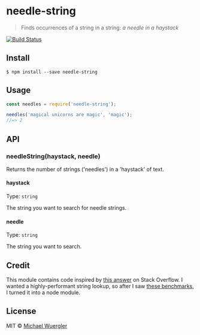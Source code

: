 # needle-string

> Finds occurrences of a string in a string: *a needle in a haystack*

[![Build Status](https://travis-ci.org/radiovisual/needle-string.svg?branch=master)](https://travis-ci.org/radiovisual/needle-string)

## Install

```
$ npm install --save needle-string
```


## Usage

```js
const needles = require('needle-string');

needles('magical unicorns are magic', 'magic');
//=> 2
```


## API

### needleString(haystack, needle)

Returns the number of strings ('needles') in a 'haystack' of text.

#### haystack

Type: `string`  

The string you want to search for needle strings.

#### needle

Type: `string`

The string you want to search.

## Credit

This module contains code inspired by [this answer](http://stackoverflow.com/a/7924240/3960969) on Stack Overflow. I wanted a highly-performant string lookup, so after I saw [these benchmarks](http://jsperf.com/count-string-occurrence-in-string/25), I turned it into a node module.  

## License

MIT © [Michael Wuergler](http://numetriclabs.com)
